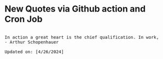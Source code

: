 # New Quotes via Github action and Cron Job

<pre>
<!-- #quote -->
In action a great heart is the chief qualification. In work, a great head.
- Arthur Schopenhauer

Updated on: [4/26/2024]
<!-- #quoteEnd -->
</pre>

